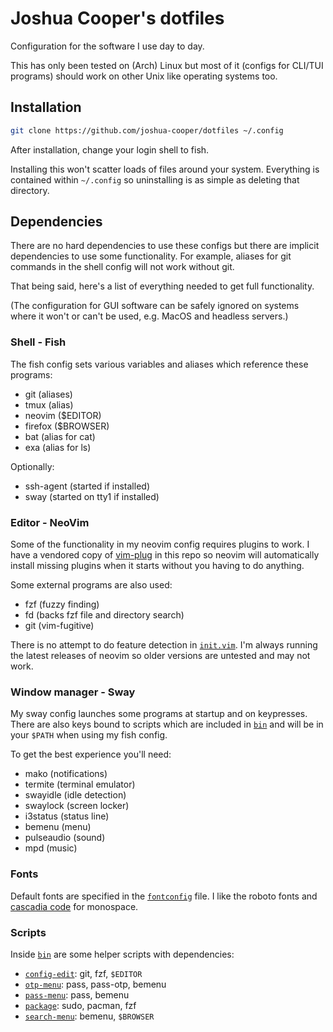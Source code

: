 # Joshua Cooper's dotfiles

Configuration for the software I use day to day.

This has only been tested on (Arch) Linux but most of it (configs for CLI/TUI
programs) should work on other Unix like operating systems too.

## Installation

```sh
git clone https://github.com/joshua-cooper/dotfiles ~/.config
```

After installation, change your login shell to fish.

Installing this won't scatter loads of files around your system. Everything is
contained within `~/.config` so uninstalling is as simple as deleting that
directory.

## Dependencies

There are no hard dependencies to use these configs but there are implicit
dependencies to use some functionality.  For example, aliases for git commands
in the shell config will not work without git.

That being said, here's a list of everything needed to get full functionality.

(The configuration for GUI software can be safely ignored on systems where it
won't or can't be used, e.g. MacOS and headless servers.)

### Shell - Fish

The fish config sets various variables and aliases which reference these
programs:

- git (aliases)
- tmux (alias)
- neovim ($EDITOR)
- firefox ($BROWSER)
- bat (alias for cat)
- exa (alias for ls)

Optionally:

- ssh-agent (started if installed)
- sway (started on tty1 if installed)

### Editor - NeoVim

Some of the functionality in my neovim config requires plugins to work.  I have
a vendored copy of [vim-plug](https://github.com/junegunn/vim-plug) in this
repo so neovim will automatically install missing plugins when it starts
without you having to do anything.

Some external programs are also used:

- fzf (fuzzy finding)
- fd (backs fzf file and directory search)
- git (vim-fugitive)

There is no attempt to do feature detection in [`init.vim`](nvim/init.vim).
I'm always running the latest releases of neovim so older versions are untested
and may not work.

### Window manager - Sway

My sway config launches some programs at startup and on keypresses.  There are
also keys bound to scripts which are included in [`bin`](bin) and will be in
your `$PATH` when using my fish config.

To get the best experience you'll need:

- mako (notifications)
- termite (terminal emulator)
- swayidle (idle detection)
- swaylock (screen locker)
- i3status (status line)
- bemenu (menu)
- pulseaudio (sound)
- mpd (music)

### Fonts

Default fonts are specified in the [`fontconfig`](fontconfig/fonts.conf) file.
I like the roboto fonts and [cascadia code](https://github.com/microsoft/cascadia-code)
for monospace.

### Scripts

Inside [`bin`](bin) are some helper scripts with dependencies:

- [`config-edit`](bin/config-edit): git, fzf, `$EDITOR`
- [`otp-menu`](bin/otp-menu): pass, pass-otp, bemenu
- [`pass-menu`](bin/pass-menu): pass, bemenu
- [`package`](bin/package): sudo, pacman, fzf
- [`search-menu`](bin/search-menu): bemenu, `$BROWSER`
